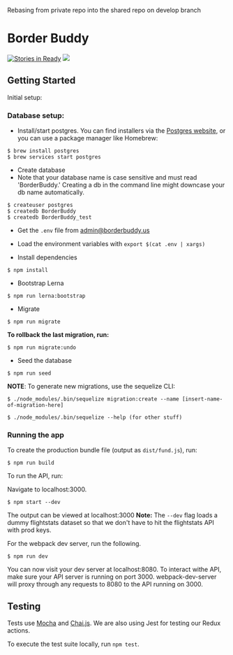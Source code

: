 Rebasing from private repo into the shared repo on develop branch

# Border Buddy

[![Stories in Ready](https://badge.waffle.io/BorderBuddy/Border-Buddy.png?label=ready&title=Ready)](https://waffle.io/BorderBuddy/Border-Buddy)
![](https://github.com/arntzy/border-buddy-development/workflows/Border%20Buddy%20CI/badge.svg)

## Getting Started

Initial setup:

### Database setup:

- Install/start postgres. You can find installers via the [Postgres website](https://www.postgresql.org/download/), or you can use a package manager like Homebrew:

```
$ brew install postgres
$ brew services start postgres
```

- Create database
- Note that your database name is case sensitive and must read 'BorderBuddy.' Creating a db in the command line might downcase your db name automatically.

```
$ createuser postgres
$ createdb BorderBuddy
$ createdb BorderBuddy_test
```

- Get the `.env` file from admin@borderbuddy.us
- Load the environment variables with `export $(cat .env | xargs)`

- Install dependencies

```
$ npm install
```

- Bootstrap Lerna 

```
$ npm run lerna:bootstrap
```

- Migrate 

```
$ npm run migrate
```

**To rollback the last migration, run:**

```
$ npm run migrate:undo
```

- Seed the database

```
$ npm run seed
```

**NOTE**: To generate new migrations, use the sequelize CLI:

```
$ ./node_modules/.bin/sequelize migration:create --name [insert-name-of-migration-here]
```

```
$ ./node_modules/.bin/sequelize --help (for other stuff)

```

### Running the app

To create the production bundle file (output as `dist/fund.js`), run:

```
$ npm run build
```

To run the API, run:

Navigate to localhost:3000.

```
$ npm start --dev
```

The output can be viewed at localhost:3000
**Note:** The `--dev` flag loads a dummy flightstats dataset so that we don't have to hit the flightstats API with prod keys.

For the webpack dev server, run the following.

```
$ npm run dev
```

You can now visit your dev server at localhost:8080. To interact withe API, make sure your API server is running on port 3000.
webpack-dev-server will proxy through any requests to 8080 to the API running on 3000.

## Testing

Tests use [Mocha](http://mochajs.org/) and [Chai.js](http://chaijs.com/). We are also using Jest for testing our Redux actions.

To execute the test suite locally, run `npm test`.
